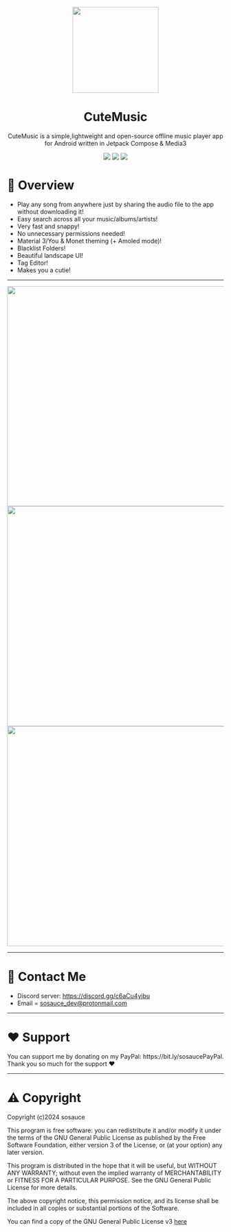 <p align=center><image src="https://i.ibb.co/SdMsJs7/cute-music-icon.png" height="200" /></p>
<h1 align="center">CuteMusic</h1>
<p align="center">CuteMusic is a simple,lightweight and open-source offline music player app for Android written in Jetpack Compose & Media3</p>
 <p align="center">
   <img src="https://img.shields.io/github/downloads/sosauce/CuteMusic/total?style=for-the-badge&logo=github&color=%23F9B3A9"/>
   <img src="https://img.shields.io/github/v/release/sosauce/CuteMusic?style=for-the-badge&logo=github&color=%23F9B3A9"/>
   <image src="https://img.shields.io/badge/Kotlin-100%25-%23F9B3A9?style=for-the-badge&logo=Kotlin"/>
 </p> 
  
<h1>👀 Overview</h1>

- Play any song from anywhere just by sharing the audio file to the app without downloading it!
- Easy search across all your music/albums/artists!
- Very fast and snappy!
- No unnecessary permissions needed!
- Material 3/You & Monet theming (+ Amoled mode)!
- Blacklist Folders!
- Beautiful landscape UI!
- Tag Editor!
- Makes you a cutie!

---
<p align=center>

<image src="https://i.ibb.co/XV2XXSv/1.png" height="512" />
 <image src="https://i.ibb.co/ky22L6p/2.png" height="512" />
 <image src="https://i.ibb.co/Hp2tg6x/3.png" height="512" />
</p>
   
---
<h1>💬 Contact Me</h1>

- Discord server: https://discord.gg/c6aCu4yjbu
- Email = sosauce_dev@protonmail.com

---
<h1>❤️ Support</h1>

<p>You can support me by donating on my PayPal: https://bit.ly/sosaucePayPal. Thank you so much for the support ❤️</p>

---
<h1>⚠️ Copyright</h1>

<p>Copyright (c)2024 sosauce

This program is free software: you can redistribute it and/or modify
it under the terms of the GNU General Public License as published by
the Free Software Foundation, either version 3 of the License, or
(at your option) any later version.

This program is distributed in the hope that it will be useful,
but WITHOUT ANY WARRANTY; without even the implied warranty of
MERCHANTABILITY or FITNESS FOR A PARTICULAR PURPOSE. See the
GNU General Public License for more details.

The above copyright notice, this permission notice, and its license shall be included in all copies or substantial portions of the Software.

You can find a copy of the GNU General Public License v3 [here](https://www.gnu.org/licenses/)</p>

